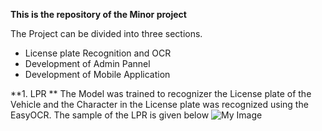 **This is the repository of the Minor project** 

The Project can be divided into three sections.
- License plate Recognition and OCR
- Development of Admin Pannel 
- Development of Mobile Application

**1. LPR **
The Model was trained to recognizer the License plate of the Vehicle and the Character in the License plate was recognized using the EasyOCR.
The sample of the LPR is given below 
 ![My Image](https://github.com/SudipTimalsina/Minor_proj_LEC/WePark-Admin/public/Images/License-plate-recognized.jpg)
 
